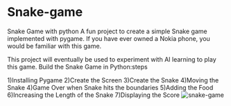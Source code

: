 # Snake-game
Snake Game with python
A fun project to create a simple Snake game implemented with pygame. If you have ever owned a Nokia phone, you would be familiar with this game.

This project will eventually be used to experiment with AI learning to play this game.
Build the Snake Game in Python:steps

1)Installing Pygame
2)Create the Screen
3)Create the Snake
4)Moving the Snake
4)Game Over when Snake hits the boundaries
5)Adding the Food
6)Increasing the Length of the Snake
7)Displaying the Score
![snake-game](https://user-images.githubusercontent.com/96336425/196753026-0108c97f-3846-446b-8aeb-e72c5a12f06e.gif)
